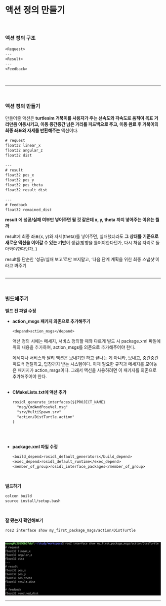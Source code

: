 # 액션 정의 만들기
<br>

### 액션 정의 구조

```
<Request>
---
<Result>
---
<Feedback>
```
<br>

---
<br>

### 액션 정의 만들기

만들어줄 액션은 **turtlesim 거북이를 사용자가 주는 선속도와 각속도로 움직여 목표 거리만큼 이동시키고, 이동 중간중간 남은 거리를 피드백으로 주고, 이동 완료 후 거북이의 최종 좌표와 자세를 반환해주는** 액션이다.

```
# request
float32 linear_x
float32 angular_z
float32 dist

---
# result
float32 pos_x
float32 pos_y
float32 pos_theta
float32 result_dist

---
# feedback
float32 remained_dist
```

**result 에 성공/실패 여부만 넣어주면 될 것 같은데 x, y, theta 까지 넣어주는 이유는 뭘까**

result에 최종 좌표(x, y)와 자세(theta)를 넣어주면, 실패했더라도 **그 상태를 기준으로 새로운 액션을 이어갈 수 있는 기반**이 생김(방향을 틀어야한다던가, 다시 처음 자리로 돌아와야한다던가..)

result를 단순한 ‘성공/실패 보고’로만 보지말고, ‘다음 단계 계획을 위한 최종 스냅샷’이라고 봐주기
<br><br>

---
<br>

### 빌드해주기

**빌드 전 파일 수정**
<br>

- **action_msgs 패키지 의존으로 추가해주기**
    
    ```
    <depand>action_msgs</depand>
    ```
    
    액션 정의 시에는 메세지, 서비스 정의할 때와 다르게 빌드 시 package.xml 파일에 위의 내용을 추가하여, action_msgs를 의존으로 추가해주어야 한다.
    
    메세지나 서비스와 달리 액션은 보내기만 하고 끝나는 게 아니라, 보내고, 중간중간 피드백 전달하고, 답장까지 받는 시스템이다. 이때 필요한 규칙과 메세지를 모아놓은 패키지가 action_msgs이다. 그래서 액션을 사용하려면 이 패키지를 의존으로 추가해주어야 한다.
<br><br>

- **CMakeLists.txt에 액션 추가**
    
    ```
    rosidl_generate_interfaces(${PROJECT_NAME}
      "msg/CmdAndPoseVel.msg"
      "srv/MultiSpawn.srv"
      "action/DistTurtle.action"
    )
    ```
<br><br>    

- **package.xml 파일 수정**
    
    ```
    <build_depend>rosidl_default_generators</build_depend>
    <exec_depend>rosidl_default_runtime</exec_depend>
    <member_of_group>rosidl_interface_packages</member_of_group>
    ```
    
<br>

**빌드하기**

```
colcon build
source install/setup.bash
```

<br>

**잘 됐는지 확인해보기**

```
ros2 interface show my_first_package_msgs/action/DistTurtle
```
<br>

<img src="../../images/action_definition00.png" alt="action definition00">

---